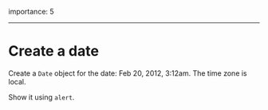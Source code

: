 importance: 5

---

# Create a date

Create a `Date` object for the date: Feb 20, 2012, 3:12am. The time zone is local.

Show it using `alert`.
